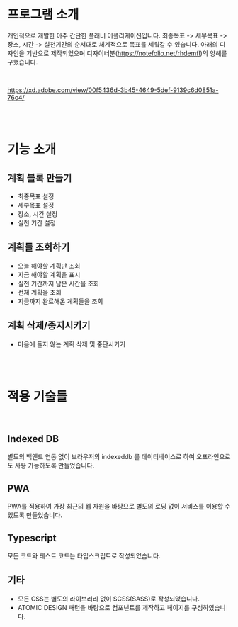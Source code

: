 # 프로그램 소개

개인적으로 개발한 아주 간단한 플래너 어플리케이션입니다. 최종목표 -> 세부목표 -> 장소, 시간 -> 실천기간의 순서대로 체계적으로 목표를 세워갈 수 있습니다.
아래의 디자인을 기반으로 제작되었으며 디자이너분(https://notefolio.net/rhdemfl)의 양해를 구했습니다.

<br>

https://xd.adobe.com/view/00f5436d-3b45-4649-5def-9139c6d0851a-76c4/

<br><br>

# 기능 소개

## 계획 블록 만들기

- 최종목표 설정
- 세부목표 설정
- 장소, 시간 설정
- 실천 기간 설정

## 계획들 조회하기

- 오늘 해야할 계획만 조회
- 지금 해야할 계획을 표시
- 실천 기간까지 남은 시간을 조회
- 전체 계획을 조회
- 지금까지 완료해온 계획들을 조회

## 계획 삭제/중지시키기

- 마음에 들지 않는 계획 삭제 및 중단시키기

<br><br>

# 적용 기술들

<br>

## Indexed DB

별도의 백엔드 연동 없이 브라우저의 indexeddb 를 데이터베이스로 하여 오프라인으로도 사용 가능하도록 만들었습니다.

## PWA

PWA를 적용하여 가장 최근의 웹 자원을 바탕으로 별도의 로딩 없이 서비스를 이용할 수 있도록 만들었습니다.

## Typescript

모든 코드와 테스트 코드는 타입스크립트로 작성되었습니다.

## 기타

- 모든 CSS는 별도의 라이브러리 없이 SCSS(SASS)로 작성되었습니다.
- ATOMIC DESIGN 패턴을 바탕으로 컴포넌트를 제작하고 페이지를 구성하였습니다.
